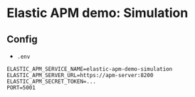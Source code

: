 # Elastic APM demo: Simulation

## Config

- `.env`

```
ELASTIC_APM_SERVICE_NAME=elastic-apm-demo-simulation
ELASTIC_APM_SERVER_URL=https://apm-server:8200
ELASTIC_APM_SECRET_TOKEN=...
PORT=5001
```
